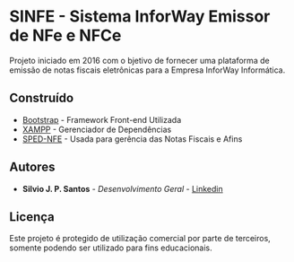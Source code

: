 # SINFE - Sistema InforWay Emissor de NFe e NFCe

Projeto iniciado em 2016 com o bjetivo de fornecer uma plataforma de emissão de notas fiscais eletrônicas para a Empresa InforWay Informática.

## Construído

* [Bootstrap](https://getbootstrap.com/) - Framework Front-end Utilizada
* [XAMPP](https://www.apachefriends.org/) - Gerenciador de Dependências
* [SPED-NFE](https://github.com/nfephp-org/sped-nfe) - Usada para gerência das Notas Fiscais e Afins

## Autores

* **Silvio J. P. Santos** - *Desenvolvimento Geral* - [Linkedin](https://www.linkedin.com/in/silvio-santos-7a0106137/)

## Licença

Este projeto é protegido de utilização comercial por parte de terceiros, somente podendo ser utilizado para fins educacionais.

